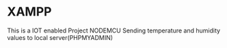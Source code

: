 # XAMPP
This is a IOT enabled Project NODEMCU Sending temperature and humidity values to local server(PHPMYADMIN)

